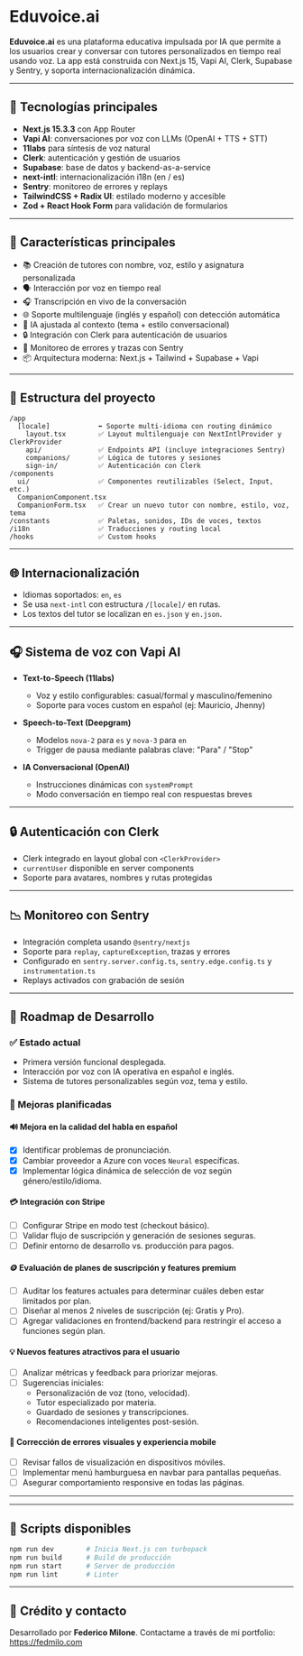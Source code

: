 # Eduvoice.ai

**Eduvoice.ai** es una plataforma educativa impulsada por IA que permite a los usuarios crear y conversar con tutores personalizados en tiempo real usando voz. La app está construida con Next.js 15, Vapi AI, Clerk, Supabase y Sentry, y soporta internacionalización dinámica.

---

## 🚀 Tecnologías principales

* **Next.js 15.3.3** con App Router
* **Vapi AI**: conversaciones por voz con LLMs (OpenAI + TTS + STT)
* **11labs** para síntesis de voz natural
* **Clerk**: autenticación y gestión de usuarios
* **Supabase**: base de datos y backend-as-a-service
* **next-intl**: internacionalización i18n (en / es)
* **Sentry**: monitoreo de errores y replays
* **TailwindCSS + Radix UI**: estilado moderno y accesible
* **Zod + React Hook Form** para validación de formularios

---

## 🚀 Características principales

- 📚 Creación de tutores con nombre, voz, estilo y asignatura personalizada
- 🗣️ Interacción por voz en tiempo real
- 🎧 Transcripción en vivo de la conversación
- 🌐 Soporte multilenguaje (inglés y español) con detección automática
- 🧠 IA ajustada al contexto (tema + estilo conversacional)
- 🔒 Integración con Clerk para autenticación de usuarios
- 🐞 Monitoreo de errores y trazas con Sentry
- 📦 Arquitectura moderna: Next.js + Tailwind + Supabase + Vapi

---

## 📁 Estructura del proyecto

```
/app
  [locale]            ⬅️ Soporte multi-idioma con routing dinámico
    layout.tsx        ✅ Layout multilenguaje con NextIntlProvider y ClerkProvider
    api/              ✅ Endpoints API (incluye integraciones Sentry)
    companions/       ✅ Lógica de tutores y sesiones
    sign-in/          ✅ Autenticación con Clerk
/components
  ui/                 ✅ Componentes reutilizables (Select, Input, etc.)
  CompanionComponent.tsx
  CompanionForm.tsx   ✅ Crear un nuevo tutor con nombre, estilo, voz, tema
/constants            ✅ Paletas, sonidos, IDs de voces, textos
/i18n                 ✅ Traducciones y routing local
/hooks                ✅ Custom hooks
```

---

## 🌐 Internacionalización

* Idiomas soportados: `en`, `es`
* Se usa `next-intl` con estructura `/[locale]/` en rutas.
* Los textos del tutor se localizan en `es.json` y `en.json`.

---

## 🎧 Sistema de voz con Vapi AI

* **Text-to-Speech (11labs)**

    * Voz y estilo configurables: casual/formal y masculino/femenino
    * Soporte para voces custom en español (ej: Mauricio, Jhenny)

* **Speech-to-Text (Deepgram)**

    * Modelos `nova-2` para `es` y `nova-3` para `en`
    * Trigger de pausa mediante palabras clave: "Para" / "Stop"

* **IA Conversacional (OpenAI)**

    * Instrucciones dinámicas con `systemPrompt`
    * Modo conversación en tiempo real con respuestas breves

---

## 🔒 Autenticación con Clerk

* Clerk integrado en layout global con `<ClerkProvider>`
* `currentUser` disponible en server components
* Soporte para avatares, nombres y rutas protegidas

---

## 📉 Monitoreo con Sentry

* Integración completa usando `@sentry/nextjs`
* Soporte para `replay`, `captureException`, trazas y errores
* Configurado en `sentry.server.config.ts`, `sentry.edge.config.ts` y `instrumentation.ts`
* Replays activados con grabación de sesión

---

## 🚀 Roadmap de Desarrollo

### ✅ Estado actual
- Primera versión funcional desplegada.
- Interacción por voz con IA operativa en español e inglés.
- Sistema de tutores personalizables según voz, tema y estilo.

### 🔧 Mejoras planificadas

#### 🔊 Mejora en la calidad del habla en español
- [x] Identificar problemas de pronunciación.
- [x] Cambiar proveedor a Azure con voces `Neural` específicas.
- [x] Implementar lógica dinámica de selección de voz según género/estilo/idioma.

#### 💳 Integración con Stripe
- [ ] Configurar Stripe en modo test (checkout básico).
- [ ] Validar flujo de suscripción y generación de sesiones seguras.
- [ ] Definir entorno de desarrollo vs. producción para pagos.

#### 🪙 Evaluación de planes de suscripción y features premium
- [ ] Auditar los features actuales para determinar cuáles deben estar limitados por plan.
- [ ] Diseñar al menos 2 niveles de suscripción (ej: Gratis y Pro).
- [ ] Agregar validaciones en frontend/backend para restringir el acceso a funciones según plan.

#### 💡 Nuevos features atractivos para el usuario
- [ ] Analizar métricas y feedback para priorizar mejoras.
- [ ] Sugerencias iniciales:
  - Personalización de voz (tono, velocidad).
  - Tutor especializado por materia.
  - Guardado de sesiones y transcripciones.
  - Recomendaciones inteligentes post-sesión.

#### 🐞 Corrección de errores visuales y experiencia mobile
- [ ] Revisar fallos de visualización en dispositivos móviles.
- [ ] Implementar menú hamburguesa en navbar para pantallas pequeñas.
- [ ] Asegurar comportamiento responsive en todas las páginas.

---

---



## 📂 Scripts disponibles

```bash
npm run dev        # Inicia Next.js con turbopack
npm run build      # Build de producción
npm run start      # Server de producción
npm run lint       # Linter
```

---

## 🌟 Crédito y contacto

Desarrollado por **Federico Milone**. Contactame a través de mi portfolio: https://fedmilo.com
